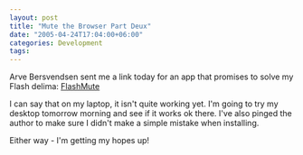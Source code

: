 ```yaml
---
layout: post
title: "Mute the Browser Part Deux"
date: "2005-04-24T17:04:00+06:00"
categories: Development 
tags: 
---
```


Arve Bersvendsen sent me a link today for an app that promises to solve my Flash delima: <a href="http://virtuelvis.com/archives/2005/04/flashmute">FlashMute</a>

I can say that on my laptop, it isn't quite working yet. I'm going to try my desktop tomorrow morning and see if it works ok there. I've also pinged the author to make sure I didn't make a simple mistake when installing.

Either way - I'm getting my hopes up!